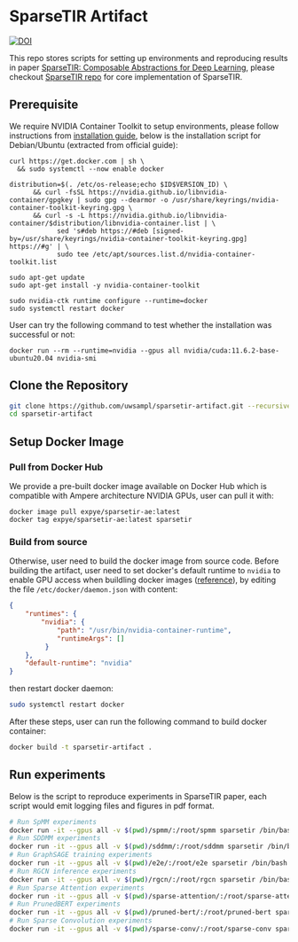 # SparseTIR Artifact

[![DOI](https://zenodo.org/badge/471216066.svg)](https://zenodo.org/badge/latestdoi/471216066)

This repo stores scripts for setting up environments and reproducing results in paper [SparseTIR: Composable Abstractions for Deep Learning](https://arxiv.org/abs/2207.04606), please checkout [SparseTIR repo](https://github.com/uwsampl/sparsetir) for core implementation of SparseTIR.

## Prerequisite

We require NVIDIA Container Toolkit to setup environments, please follow instructions from [installation guide](https://docs.nvidia.com/datacenter/cloud-native/container-toolkit/install-guide.html),
below is the installation script for Debian/Ubuntu (extracted from official guide):
```
curl https://get.docker.com | sh \
  && sudo systemctl --now enable docker

distribution=$(. /etc/os-release;echo $ID$VERSION_ID) \
      && curl -fsSL https://nvidia.github.io/libnvidia-container/gpgkey | sudo gpg --dearmor -o /usr/share/keyrings/nvidia-container-toolkit-keyring.gpg \
      && curl -s -L https://nvidia.github.io/libnvidia-container/$distribution/libnvidia-container.list | \
            sed 's#deb https://#deb [signed-by=/usr/share/keyrings/nvidia-container-toolkit-keyring.gpg] https://#g' | \
            sudo tee /etc/apt/sources.list.d/nvidia-container-toolkit.list

sudo apt-get update
sudo apt-get install -y nvidia-container-toolkit

sudo nvidia-ctk runtime configure --runtime=docker
sudo systemctl restart docker
```

User can try the following command to test whether the installation was successful or not:
```
docker run --rm --runtime=nvidia --gpus all nvidia/cuda:11.6.2-base-ubuntu20.04 nvidia-smi
```

## Clone the Repository

```bash
git clone https://github.com/uwsampl/sparsetir-artifact.git --recursive
cd sparsetir-artifact
```
## Setup Docker Image

### Pull from Docker Hub

We provide a pre-built docker image available on Docker Hub which is compatible with Ampere architecture NVIDIA GPUs, user can pull it with:
```
docker image pull expye/sparsetir-ae:latest
docker tag expye/sparsetir-ae:latest sparsetir
```

### Build from source
Otherwise, user need to build the docker image from source code. Before building the artifact, user need to set docker's default runtime to `nvidia` to enable GPU access when buildling docker images ([reference](https://github.com/NVIDIA/nvidia-docker/wiki/Advanced-topics#default-runtime)),
by editing the file `/etc/docker/daemon.json` with content:
```json
{
    "runtimes": {
        "nvidia": {
            "path": "/usr/bin/nvidia-container-runtime",
            "runtimeArgs": []
         } 
    },
    "default-runtime": "nvidia" 
}
```
then restart docker daemon:
```bash
sudo systemctl restart docker
```

After these steps, user can run the following command to build docker container:
```bash
docker build -t sparsetir-artifact .
```

## Run experiments

Below is the script to reproduce experiments in SparseTIR paper, each script would emit logging files and figures in pdf format.

```bash
# Run SpMM experiments
docker run -it --gpus all -v $(pwd)/spmm/:/root/spmm sparsetir /bin/bash -c 'cd spmm && bash run.sh'
# Run SDDMM experiments
docker run -it --gpus all -v $(pwd)/sddmm/:/root/sddmm sparsetir /bin/bash -c 'cd sddmm && bash run.sh'
# Run GraphSAGE training experiments
docker run -it --gpus all -v $(pwd)/e2e/:/root/e2e sparsetir /bin/bash -c 'cd e2e && bash run.sh'
# Run RGCN inference experiments
docker run -it --gpus all -v $(pwd)/rgcn/:/root/rgcn sparsetir /bin/bash -c 'cd rgcn && bash run.sh'
# Run Sparse Attention experiments
docker run -it --gpus all -v $(pwd)/sparse-attention/:/root/sparse-attention sparsetir /bin/bash -c 'cd sparse-attention && bash run.sh'
# Run PrunedBERT experiments
docker run -it --gpus all -v $(pwd)/pruned-bert/:/root/pruned-bert sparsetir /bin/bash -c 'cd pruned-bert && bash run.sh'
# Run Sparse Convolution experiments
docker run -it --gpus all -v $(pwd)/sparse-conv/:/root/sparse-conv sparsetir /bin/bash -c 'cd sparse-conv && bash run.sh'
```

